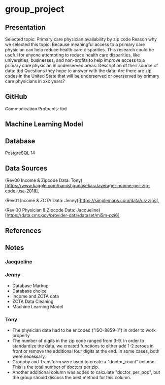 # group_project

## Presentation
Selected topic: Primary care physician availability by zip code</n>
Reason why we selected this topic: Because meaningful access to a primary care physician can help reduce health care disparities. </n>This research could be useful for anyone attempting to reduce health care disparities, like universities, businesses, and non-profits to help improve access to a primary care physician in underserved areas. </n>
Description of their source of data: tbd</n>
Questions they hope to answer with the data: Are there are zip codes in the United State that will be underserved or overserved by primary care physicians in xxx years?</n>

## GitHub
Communication Protocols: tbd</n>

## Machine Learning Model

## Database
PostgreSQL 14

## Data Sources
(Rev00 Income & Zipcode Data: Tony)[https://www.kaggle.com/hamishgunasekara/average-income-per-zip-code-usa-2018],

(Rev01 Income & ZCTA Data: Jenny)[https://simplemaps.com/data/us-zips],

(Rev 00 Physician & Zipcode Data: Jacqueline)[https://data.cms.gov/provider-data/dataset/mj5m-pzi6],

## References

## Notes
### Jacqueline

### Jenny
* Database Markup
* Database choice
* Income and ZCTA data
* ZCTA Data Cleaning
* Machine Learning Model

### Tony
* The physician data had to be encoded ("ISO-8859-1") in order to work properly
* The number of digits in the zip code ranged from 3-9.  In order to standardize the data, we created functions to either add 1-2 zeroes in front or remove the additional four digits at the end.  In some cases, both were necessary.
* Groupby and Transform were used to create a "doctor_count" column.  This is the total number of doctors per zip.
* Another additional column was added to calculate "doctor_per_pop", but the group should discuss the best method for this column.
